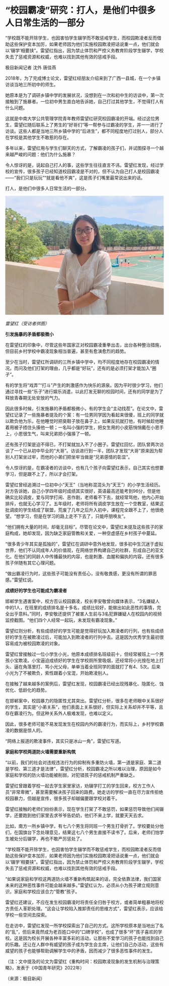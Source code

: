 # “校园霸凌”研究：打人，是他们中很多人日常生活的一部分

“学校既不能开除学生，也因害怕学生辍学而不敢惩戒学生，而校园欺凌者反而借助这些保护变本加厉，如果老师因为他们实施校园欺凌把话说重一点，他们就会以‘辍学’相要挟”。雷望红指出，因为禁止体罚和严控义务教育阶段学生辍学，学校失去了惩戒资源和权威，也难以找到其他有效的惩戒手段。

极目新闻记者 沈外 唐佳燕

2018年，为了完成博士论文，雷望红经朋友介绍来到了广西一县城，在一个乡镇访谈当地三所初中的师生。

她原本是为了调研乡镇中学的发展状况，没想到在一次和初中生的访谈中，第一次接触到了施暴者。一位初中男生直白地告诉她，自己打过其他学生，不觉得打人有什么问题。

这就是中南大学公共管理学院青年教师雷望红研究校园霸凌的开端。经过这位男生，雷望红随后联系上了男生的“好哥们”等一帮参与过霸凌的学生，并一一进行了访谈。这些人都是当地三所乡镇中学的“后进生”，都不同程度地打过别人，部分人在学校是其他学生不敢惹的存在。

多年以来，雷望红用与学生们聊天的方式，了解霸凌的孩子们，并试图探寻一个越来越严峻的问题：他们为什么施暴？

令人惊讶的是，说起自己打人的事，这些学生往往直言不讳。雷望红发现，经过学校的宣传，很多孩子已经知道校园霸凌是不对的，但不认为自己打人是校园霸凌——“我们只是玩玩”“就是看他不爽”，这是孩子们嘴里最常说出来的话。

打人，是他们中很多人日常生活的一部分。

![2bd4b3006e42c72165b1e6fabf677622.jpg](https://raw.githubusercontent.com/qqhsx/qqnews_image/main/2024/03/21/“校园霸凌”研究：打人，是他们中很多人日常生活的一部分/2bd4b3006e42c72165b1e6fabf677622.jpg)

_雷望红（受访者供图）_

**引发施暴的矛盾都极微小**

在雷望红的印象中，尽管这些年国家正对校园霸凌重拳出击，出台各种整治措施，但目前乡村学校中霸凌现象相当普遍，甚至有愈演愈烈的趋势。

至少在当时，雷望红所调研的三所乡镇中学中，均不同程度地存在校园霸凌的情况。而问及他们打架的理由，几乎都是“好玩”，还有的是必须打架才能加入“圈子”。

有的学生将“戏弄”“打斗”产生的刺激感作为快乐的源泉。因为平时很少学习，他们通过寻找一些“乐子”进行娱乐消遣，以此打发无聊的校园时间，还有的同学是为了释放青春期无处安放的气力。

因此很多时候，引发施暴的矛盾都极微小，有的学生会“主动找茬”。在论文中，雷望红记录了一些施暴者提及的个案：有一位男同学因为看起来很傻，班上的同学就以欺负他为乐，在他睡觉时把臭鞋子放在鼻子上，如果反抗就打他，有时候趁他睡着用被子捂住头揍他一顿；一名叫小强的学生，把女生用的小皮筋悄悄戴在小恩手上，小恩很生气，叫来兄弟把小强揍了一顿。

还有孩子打架是迫不得已，不打架就加入不了小圈子。雷望红回忆，团队曾两次访谈了一个已从初中毕业的“大哥”。访谈进行到一半，团队才发现“大哥”原来因为帮别人打架坐过牢，而他的小弟们把坐牢当做是“兄弟感情的彰显”。

令人惊讶的是，在霸凌者的访谈中，也有几个孩子向雷望红表示，自己其实也想要学习，但是跟不上了，所以才会打架。

雷望红曾经追溯过一位初中小“天王”（当地称混混头为“天王”）的小学生活经历。对方告诉她，自己小学四年级时成绩其实很好，英语最高还能考到96分，但是他确实比较调皮，爱与同学打闹、恶作剧，老师看不下去，就经常骂他，他内心开始排斥，也就无心学习了。五年级时，老师将所有调皮学生放在一个空教室，结果这批调皮的学生结成了联盟，荒废了几年之后升入初中，课程完全跟不上了，他很绝望。“想学习，但是在学习的路上走不下去了，只能呼朋唤友”。

“他们拥有大量的时间，却毫无目标”。尽管在论文中，雷望红未提及这些孩子的家庭构成，她却发现，因为缺乏家庭管教和关爱，一种空虚感在乡村孩子中蔓延。

“很多青少年其实是孤独的”，雷望红在调研中意外地发现，很多初中生沉迷于虚拟世界，他们不认同成年人的价值观，在网络世界构建自己的社群，形成自己的亚文化。在他们的同龄人中传播最快的内容，也是刺激、血腥和偏执的内容。还有很多孩子伴随有其它心理问题。

“做出霸凌行为时，这些孩子可能没有责任心，没有敬畏感，更没有所谓的罪恶感。”雷望红说。

**成绩好的学生也可能成为霸凌者**

邯郸学生遇害案中，校方否认校园霸凌，校长李安敬曾向媒体表示，“3名嫌疑人中的1人，在班里的成绩排名是十多名，成绩比较好，能做出如此恶性的事情，完全出乎意料。”同时，李安敬还提供了被害人生前与3名犯罪嫌疑人在校园内的视频监控截图。“他们四个人经常一起玩，未发现有霸凌现象。”

雷望红则分析，有些成绩好的学生可能是觉得好玩加入欺凌者的行列，也有些成绩好的学生在被欺凌过后，可能加入到欺凌者的行列中去。这是因为优秀学生最初很容易成为被校园欺凌的对象。

雷望红曾接触过一位小学生小光，他原本成绩排名班级前十，但经常被班上一个男孩小宝欺凌。小宝逼迫成绩好的学生在学校厕所里吸烟，还经常将小光按在地上打头、逼在角落里打、骂小光父母，单单当着全班同学的面就打了有4、5次。后来小光为了不被欺负，索性跟着小宝混，开始欺凌别人。

在接触了越来越多的案例后，雷望红发现，校园霸凌已经出现残暴化、隐匿化、蚀优化、低龄化的趋势。

在邯郸案中，校园暴力的隐匿性尤其突出。雷望红分析，很多在老师眼中关系很好的学生，其实是“小弟关系”，他们表面上关系很好，但实际上关系却并不平等，且存在霸凌行为。但这种关系外人极难发现，也难以定义。

因此，很多老师可能不易发现发生在校园内外的霸凌行为，而实际上，乡村学校霸凌的数据是惊人的。

“网络上报道的欺凌事件，其实只是冰山一角”，雷望红写道。

**家庭和学校两道防火墙需要重新构筑**

“以前，我们的社会对违规违法行为的抑制有多重防火墙，第一道是家庭、第二道是学校、第三道才是法律”，雷望红分析，校园霸凌之所以难以治理，原因是如今家庭和学校的防火墙功能被削弱，对犯错孩子的惩戒机制严重缺乏。

雷望红曾跟着学校一起去学生家里家访，劝辍学打工的学生回来，校方工作人员“非常卑微”，甚至需要解决孩子回来的路费。她走访的学校一直在尽力宣传拒绝校园暴力，但越是宣传，很多孩子却越偏要跟学校对着干。

雷望红接触的老师们纷纷表示，现在学生打架了不敢惩罚，如果惩罚导致他们闹辍学，还要跑到他们家里去求爷爷告奶奶，他们不来上学，就要天天去求。

比如，南方一所乡镇中学，有七八个男生将同班一个男生打骨折了。学校要处分他们，在国旗台下念处理意见，结果这七八个男生直接不读书了。后来，老师们怕学生被处分后辍学，再也不敢严厉惩处了。

“学校既不能开除学生，也因害怕学生辍学而不敢惩戒学生，而校园欺凌者反而借助这些保护变本加厉，如果老师因为他们实施校园欺凌把话说重一点，他们就会以‘辍学’相要挟”。雷望红指出，因为禁止体罚和严控义务教育阶段学生辍学，学校失去了惩戒资源和权威，也难以找到其他有效的惩戒手段。

“如果说家庭和学校这两道防火墙不重新构筑起来的话，完全依靠法律，我们国家未来的这种恶性事件可能会越来越多。”雷望红认为，必须从小为孩子建立规则意识，家庭和学校应该合力“管教”孩子。

雷望红还建议，不应在发生校园霸凌时将责任全归咎于校方，或者简单粗暴地将校方责任人革职处理。“这会让学校陷入推卸责任的思维方式”，雷望红表示，应该给学校一些空间去探索。

在走访中，雷望红发现一所学校探索出了自己的方式。这所学校原本是当地出了名的“乱”，但后来竟然成为老百姓口中的“口碑学校”，也成了很多“坏”孩子喜欢的学校。这是因为校长开展各种丰富多彩的活动，让那些不爱学习的孩子也能找到自己的乐趣。还让在人群中有威望的孩子成为学生会主席，让他们自己办活动，这些有威望的孩子也能够帮助调解学生中的矛盾，因而减少了很多恶性事件的发生。

（注：文中提及的论文为雷望红《重构时间：校园欺凌现象的发生机制与治理策略》，发表于《中国青年研究》2022年）

（来源：极目新闻）

